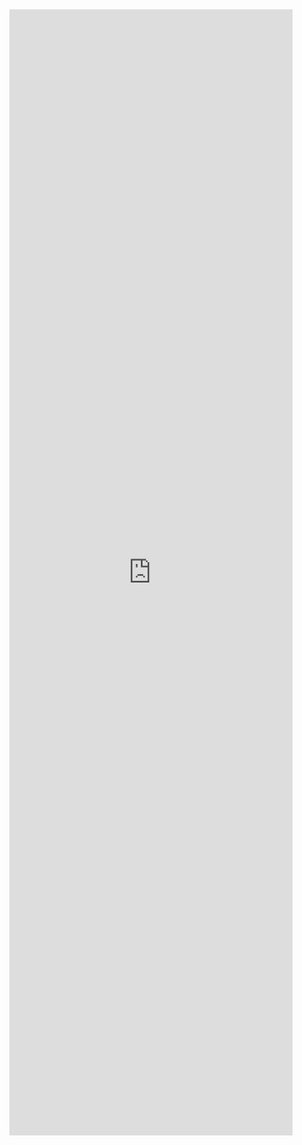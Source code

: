 <p>&nbsp;</p>

<p><iframe allowfullscreen="" frameborder="0" height="2000px" scrolling="no" src="https://mitsuelisa.shinyapps.io/NAP-Country-Tracking/" width="100%"></iframe></p>
